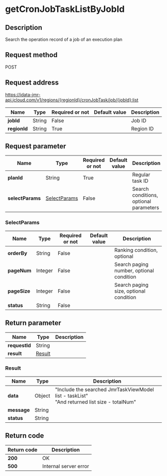 # getCronJobTaskListByJobId


## Description
Search the operation record of a job of an execution plan

## Request method
POST

## Request address
https://idata-jmr-api.jcloud.com/v1/regions/{regionId}/cronJobTask/job/{jobId}:list

|Name|Type|Required or not|Default value|Description|
|---|---|---|---|---|
|**jobId**|String|False||Job ID|
|**regionId**|String|True||Region ID|

## Request parameter
|Name|Type|Required or not|Default value|Description|
|---|---|---|---|---|
|**planId**|String|True||Regular task ID|
|**selectParams**|[SelectParams](##SelectParams)|False||Search conditions, optional parameters|

### <a name="SelectParams">SelectParams</a>
|Name|Type|Required or not|Default value|Description|
|---|---|---|---|---|
|**orderBy**|String|False||Ranking condition, optional|
|**pageNum**|Integer|False||Search paging number, optional condition|
|**pageSize**|Integer|False||Search paging size, optional condition|
|**status**|String|False|||

## Return parameter
|Name|Type|Description|
|---|---|---|
|**requestId**|String||
|**result**|[Result](##Result)||


### <a name="Result">Result</a>
|Name|Type|Description|
|---|---|---|
|**data**|Object|"Include the searched JmrTaskViewModel list - taskList"<br>"And returned list size - totalNum"<br>|
|**message**|String||
|**status**|String||

## Return code
|Return code|Description|
|---|---|
|**200**|OK|
|**500**|Internal server error|
